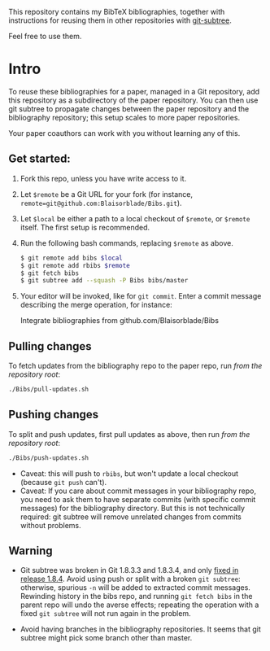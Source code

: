 This repository contains my BibTeX bibliographies, together with instructions for
reusing them in other repositories with [git-subtree][Subtree].

Feel free to use them.

# Intro

To reuse these bibliographies for a paper, managed in a Git repository, add
this repository as a subdirectory of the paper repository. You can then use git
subtree to propagate changes between the paper repository and the bibliography
repository; this setup scales to more paper repositories.

Your paper coauthors can work with you without learning any of this.

## Get started:

1. Fork this repo, unless you have write access to it.
2. Let `$remote` be a Git URL for your fork (for instance, `remote=git@github.com:Blaisorblade/Bibs.git`).
3. Let `$local` be either a path to a local checkout of `$remote`, or `$remote` itself. The first setup is recommended.
4. Run the following bash commands, replacing `$remote` as above.

    ```bash
    $ git remote add bibs $local
    $ git remote add rbibs $remote
    $ git fetch bibs
    $ git subtree add --squash -P Bibs bibs/master
    ```

4. Your editor will be invoked, like for `git commit`. Enter a commit message
   describing the merge operation, for instance:

   Integrate bibliographies from github.com/Blaisorblade/Bibs

## Pulling changes
To fetch updates from the bibliography repo to the paper repo, run *from the
repository root*:

```bash
./Bibs/pull-updates.sh
```

## Pushing changes
To split and push updates, first pull updates as above, then run *from the
repository root*:

```bash
./Bibs/push-updates.sh
```

- Caveat: this will push to `rbibs`, but won't update a local checkout (because `git push` can't).
- Caveat: If you care about commit messages in your bibliography repo, you need to
ask them to have separate commits (with specific commit messages) for the
bibliography directory. But this is not technically required: git subtree will
remove unrelated changes from commits without problems.

## Warning

* Git subtree was broken in Git 1.8.3.3 and 1.8.3.4, and only [fixed in release 1.8.4][Regression].
  Avoid using push or split with a broken `git subtree`: otherwise, spurious `-n` will be added to extracted commit
  messages. Rewinding history in the bibs repo, and running `git fetch bibs` in the parent repo will undo the averse effects; repeating the operation with a fixed `git subtree` will not run again in the problem.

* Avoid having branches in the bibliography repositories. It seems that git
  subtree might pick some branch other than master.

[Regression]: http://stackoverflow.com/a/17891139/53974
[Subtree]: https://github.com/apenwarr/git-subtree
